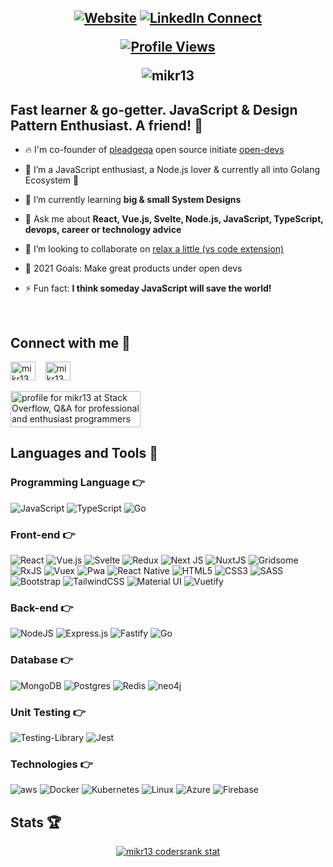 <h2 align="center">

[![Website](https://img.shields.io/website?label=opendevs.in&style=for-the-badge&url=https://opendevs.in)](https://opendevs.in)
[![LinkedIn Connect](https://img.shields.io/badge/LinkedIn-Connect-blue?style=for-the-badge&logo=linkedin)](https://linkedin.com/in/mikr13)

[![Profile Views](https://komarev.com/ghpvc/?username=mikr13&label=Profile%20views&color=0e75b6&style=flat)](https://linkedin.com/in/mikr13)

<p align="center"><img align="center" src="https://github-profile-trophy.vercel.app/?username=mikr13&rank=SSS,SS,S,AAA,A,SECRET&row=2&column=4&margin-w=15&margin-h=15&no-frame=true&theme=onestar" alt="mikr13" /></p>

</h2>

## Fast learner & go-getter. JavaScript & Design Pattern Enthusiast. A friend! 🙌

- 🔥 I'm co-founder of [pleadgeqa](https://pledgeqa.com) open source initiate [open-devs](https://opendevs.in)

- 🎇 I’m a JavaScript enthusiast, a Node.js lover & currently all into Golang Ecosystem 🧡

- 🌱 I’m currently learning **big & small System Designs**

- 💬 Ask me about **React, Vue.js, Svelte, Node.js, JavaScript, TypeScript, devops, career or technology advice**

- 👯 I’m looking to collaborate on [relax a little (vs code extension)](https://github.com/open-devs/relax-a-little)

- 🥅 2021 Goals: Make great products under open devs

- ⚡ Fun fact: **I think someday JavaScript will save the world!**

<br />

## Connect with me 🤝

<a href="https://discord.gg/mikr13#2926" target="_blank"><img align="center" src="https://raw.githubusercontent.com/rahuldkjain/github-profile-readme-generator/master/src/images/icons/Social/discord.svg" alt="mikr13" height="30" width="40" /></a>&nbsp; &nbsp;
<a href="https://linkedin.com/in/mikr13" target="_blank"><img align="center" src="https://raw.githubusercontent.com/rahuldkjain/github-profile-readme-generator/master/src/images/icons/Social/linked-in-alt.svg" alt="mikr13" height="30" width="40" /></a>&nbsp; &nbsp;<br/><br/>
<a href="https://stackoverflow.com/users/9360885/mikr13" target="_blank"><img src="https://stackoverflow.com/users/flair/9360885.png" width="208" height="58" alt="profile for mikr13 at Stack Overflow, Q&amp;A for professional and enthusiast programmers" title="profile for mikr13 at Stack Overflow, Q&amp;A for professional and enthusiast programmers" ></a>
<br />


## Languages and Tools 🚀

### Programming Language 👉

<img alt="JavaScript" src="https://img.shields.io/badge/javascript-%23323330.svg?style=for-the-badge&logo=javascript&logoColor=%23F7DF1E"/> <img alt="TypeScript" src="https://img.shields.io/badge/typescript-%23007ACC.svg?style=for-the-badge&logo=typescript&logoColor=white"/> <img alt="Go" src="https://img.shields.io/badge/go-%2300ADD8.svg?style=for-the-badge&logo=go&logoColor=white"/>

### Front-end 👉

<img alt="React" src="https://img.shields.io/badge/react-%2320232a.svg?style=for-the-badge&logo=react&logoColor=%2361DAFB"/> <img alt="Vue.js" src="https://img.shields.io/badge/vuejs-%2335495e.svg?style=for-the-badge&logo=vue.js&logoColor=%234FC08D"/> <img alt="Svelte" src="https://img.shields.io/badge/svelte-%23f1413d.svg?style=for-the-badge&logo=svelte&logoColor=white"/> <img alt="Redux" src="https://img.shields.io/badge/redux-%23593d88.svg?style=for-the-badge&logo=redux&logoColor=white"/> <img alt="Next JS" src="https://img.shields.io/badge/nextjs-%23000000.svg?style=for-the-badge&logo=next.js&logoColor=white"/> <img alt="NuxtJS" src="https://img.shields.io/badge/NuxtJS-black.svg?style=for-the-badge&logo=Nuxt.JS&logoColor=white"/> <img alt="Gridsome" src="https://img.shields.io/badge/Gridsome-darkgreen.svg?style=for-the-badge&logo=Gridsome&logoColor=white"/> <img alt="RxJS" src="https://img.shields.io/badge/rxjs-%23B7178C.svg?style=for-the-badge&logo=reactivex&logoColor=white" /> <img alt="Vuex" src="https://img.shields.io/badge/vuex-%2335495e.svg?style=for-the-badge&logo=vuex&logoColor=%234FC08D"/> <img alt="Pwa" src="https://img.shields.io/badge/pwa-%23593d88.svg?style=for-the-badge&logo=pwa&logoColor=white"/> <img alt="React Native" src="https://img.shields.io/badge/react_native-%2320232a.svg?style=for-the-badge&logo=react&logoColor=%2361DAFB"/> <img alt="HTML5" src="https://img.shields.io/badge/html5-%23E34F26.svg?style=for-the-badge&logo=html5&logoColor=white"/> <img alt="CSS3" src="https://img.shields.io/badge/css3-%231572B6.svg?style=for-the-badge&logo=css3&logoColor=white"/> <img alt="SASS" src="https://img.shields.io/badge/SASS-hotpink.svg?style=for-the-badge&logo=SASS&logoColor=white"/> <img alt="Bootstrap" src="https://img.shields.io/badge/bootstrap-%23563D7C.svg?style=for-the-badge&logo=bootstrap&logoColor=white"/> <img alt="TailwindCSS" src="https://img.shields.io/badge/tailwindcss-%2338B2AC.svg?style=for-the-badge&logo=tailwind-css&logoColor=white"/> <img alt="Material UI" src="https://img.shields.io/badge/materialui-%230081CB.svg?style=for-the-badge&logo=material-ui&logoColor=white"/> <img alt="Vuetify" src="https://img.shields.io/badge/vuetify-%230081CB.svg?style=for-the-badge&logo=vuetify&logoColor=white"/>

### Back-end 👉

<img alt="NodeJS" src="https://img.shields.io/badge/node.js-%2343853D.svg?style=for-the-badge&logo=node.js&logoColor=white"/> <img alt="Express.js" src="https://img.shields.io/badge/express.js-%23404d59.svg?style=for-the-badge&logo=express&logoColor=%2361DAFB"/> <img alt="Fastify" src="https://img.shields.io/badge/fastify-%1212234E.svg?style=for-the-badge&logo=fastify&logoColor=white" /> <img alt="Go" src="https://img.shields.io/badge/go-%2300ADD8.svg?style=for-the-badge&logo=go&logoColor=white"/>

### Database 👉

<img alt="MongoDB" src="https://img.shields.io/badge/MongoDB-%234ea94b.svg?style=for-the-badge&logo=mongodb&logoColor=white"/> <img alt="Postgres" src ="https://img.shields.io/badge/postgres-%23316192.svg?style=for-the-badge&logo=postgresql&logoColor=white"/> <img alt="Redis" src="https://img.shields.io/badge/redis-%23DD0031.svg?style=for-the-badge&logo=redis&logoColor=white"/> <img alt="neo4j" src ="https://img.shields.io/badge/neo4j-%2307405e.svg?style=for-the-badge&logo=neo4j&logoColor=white"/>

### Unit Testing 👉

<img alt="Testing-Library" src="https://img.shields.io/badge/-TestingLibrary-%23E33332?style=for-the-badge&logo=testing-library&logoColor=white"/> <img alt="Jest" src="https://img.shields.io/badge/-jest-%23C21325?style=for-the-badge&logo=jest&logoColor=white"/>

### Technologies 👉

<img alt="aws" src="https://img.shields.io/badge/-AWS-F90?style=for-the-badge&logo=Amazon-AWS&logoColor=white"/> <img alt="Docker" src="https://img.shields.io/badge/-Docker-%230081CB?style=for-the-badge&logo=Docker&logoColor=white"/> <img alt="Kubernetes" src="https://img.shields.io/badge/-Kubernetes-%2300f?style=for-the-badge&logo=Kubernetes&logoColor=white"/> <img alt="Linux" src="https://img.shields.io/badge/-Linux-F90?style=for-the-badge&logo=Linux&logoColor=white"/> <img alt="Azure" src="https://img.shields.io/badge/azure-%230072C6.svg?style=for-the-badge&logo=azure-devops&logoColor=white"/> <img alt="Firebase" src="https://img.shields.io/badge/firebase-F90.svg?style=for-the-badge&logo=firebase&logoColor=white"/>

## Stats 🏆

<p align="center"><a href="https://profile.codersrank.io/user/mikr13/" target="_blank"><img align="center" src="https://cr-ss-service.azurewebsites.net/api/ScreenShot?widget=summary&username=mikr13&show-avatar=true" alt="mikr13 codersrank stat" /></a></p>

